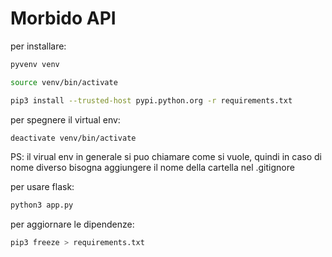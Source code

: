 # Morbido API

per installare:
```bash
pyvenv venv

source venv/bin/activate

pip3 install --trusted-host pypi.python.org -r requirements.txt
```

per spegnere il virtual env:
```bash
deactivate venv/bin/activate
```
PS: il virual env in generale si puo chiamare come si vuole, quindi in caso di nome diverso bisogna aggiungere il nome della cartella nel .gitignore

per usare flask:
```bash
python3 app.py
```
per aggiornare le dipendenze:
```bash
pip3 freeze > requirements.txt
```